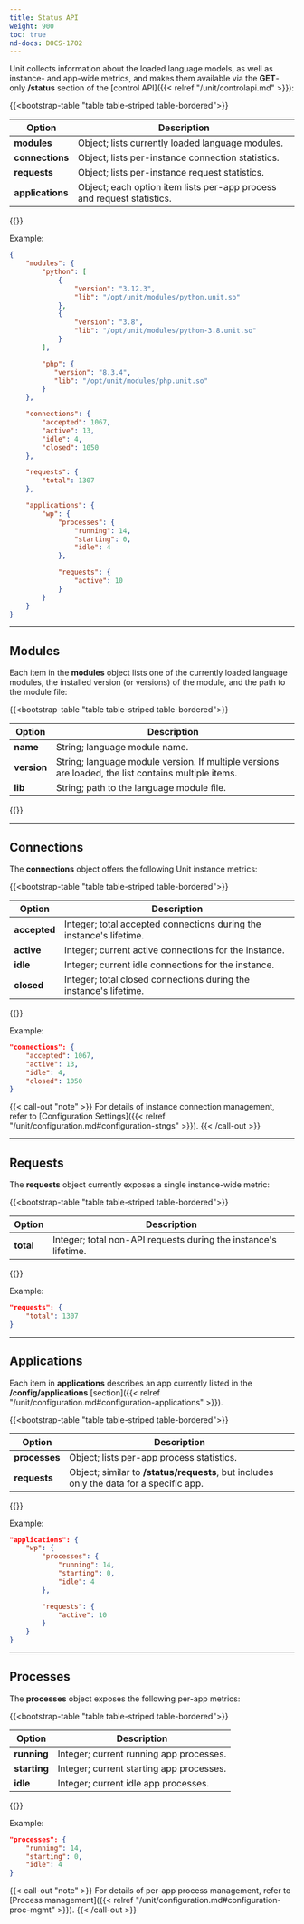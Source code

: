 ```yaml
---
title: Status API
weight: 900
toc: true
nd-docs: DOCS-1702
---
```


<a name="configuration-stats"></a>

Unit collects information about the loaded language models, as well as
instance- and app-wide metrics, and makes them available via the **GET**-only
**/status** section of the [control API]({{< relref "/unit/controlapi.md" >}}):

{{<bootstrap-table "table table-striped table-bordered">}}

| Option        | Description                                         |
|--------------|-----------------------------------------------------|
| **modules**  | Object; lists currently loaded language modules. |
| **connections** | Object; lists per-instance connection statistics. |
| **requests** | Object; lists per-instance request statistics.  |
| **applications** | Object; each option item lists per-app process and request statistics. |

{{</bootstrap-table>}}

Example:

```json
{
    "modules": {
        "python": [
            {
                "version": "3.12.3",
                "lib": "/opt/unit/modules/python.unit.so"
            },
            {
                "version": "3.8",
                "lib": "/opt/unit/modules/python-3.8.unit.so"
            }
        ],

        "php": {
           "version": "8.3.4",
           "lib": "/opt/unit/modules/php.unit.so"
        }
    },

    "connections": {
        "accepted": 1067,
        "active": 13,
        "idle": 4,
        "closed": 1050
    },

    "requests": {
        "total": 1307
    },

    "applications": {
        "wp": {
            "processes": {
                "running": 14,
                "starting": 0,
                "idle": 4
            },

            "requests": {
                "active": 10
            }
        }
    }
}
```

---

## Modules

Each item in the **modules** object lists one of the currently loaded language
modules, the installed version (or versions) of the module, and the path to the
module file:

{{<bootstrap-table "table table-striped table-bordered">}}

| Option     | Description |
|-----------|-------------|
| **name**   | String; language module name. |
| **version** | String; language module version. If multiple versions are loaded, the list contains multiple items. |
| **lib**    | String; path to the language module file. |

{{</bootstrap-table>}}

---

## Connections

The **connections** object offers the following Unit instance metrics:

{{<bootstrap-table "table table-striped table-bordered">}}

| Option   | Description |
|----------|-------------|
| **accepted** | Integer; total accepted connections during the instance's lifetime. |
| **active** | Integer; current active connections for the instance. |
| **idle** | Integer; current idle connections for the instance. |
| **closed** | Integer; total closed connections during the instance's lifetime. |

{{</bootstrap-table>}}

Example:

```json
"connections": {
    "accepted": 1067,
    "active": 13,
    "idle": 4,
    "closed": 1050
}
```

{{< call-out "note" >}}
For details of instance connection management,
refer to
[Configuration Settings]({{< relref "/unit/configuration.md#configuration-stngs" >}}).
{{< /call-out >}}

---

## Requests

The **requests** object currently exposes a single instance-wide metric:

{{<bootstrap-table "table table-striped table-bordered">}}

| Option   | Description |
|----------|-------------|
| **total** | Integer; total non-API requests during the instance's lifetime. |

{{</bootstrap-table>}}

Example:

```json
"requests": {
    "total": 1307
}
```

---

## Applications

Each item in **applications** describes an app currently listed in the
**/config/applications**
[section]({{< relref "/unit/configuration.md#configuration-applications" >}}).

{{<bootstrap-table "table table-striped table-bordered">}}

| Option      | Description |
|------------|-------------|
| **processes** | Object; lists per-app process statistics. |
| **requests**  | Object; similar to **/status/requests**, but includes only the data for a specific app. |

{{</bootstrap-table>}}

Example:

```json
"applications": {
    "wp": {
        "processes": {
            "running": 14,
            "starting": 0,
            "idle": 4
        },

        "requests": {
            "active": 10
        }
    }
}
```

---

## Processes

The **processes** object exposes the following per-app metrics:

{{<bootstrap-table "table table-striped table-bordered">}}

| Option      | Description |
|------------|-------------|
| **running**  | Integer; current running app processes. |
| **starting** | Integer; current starting app processes. |
| **idle**     | Integer; current idle app processes. |

{{</bootstrap-table>}}


Example:

```json
"processes": {
    "running": 14,
    "starting": 0,
    "idle": 4
}
```

{{< call-out "note" >}}
For details of per-app process management,
refer to
[Process management]({{< relref "/unit/configuration.md#configuration-proc-mgmt" >}}).
{{< /call-out >}}
